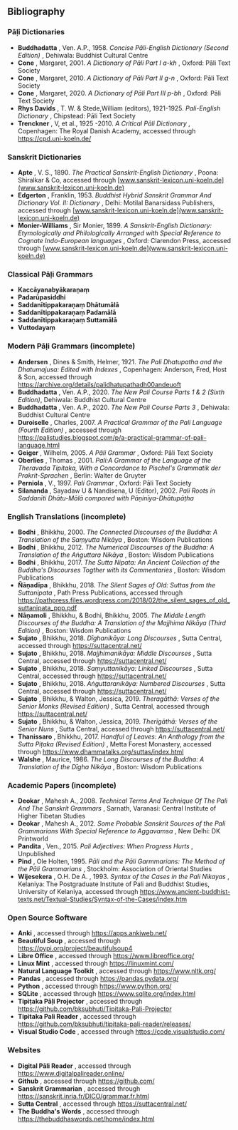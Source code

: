 ## Bibliography

### Pāḷi Dictionaries

  *  **Buddhadatta** , Ven. A.P., 1958. _Concise Pāli-English Dictionary (Second Edition)_ , Dehiwala: Buddhist Cultural Centre
  *  **Cone** , Margaret, 2001. _A Dictionary of Pāli Part I a-kh_ , Oxford: Pāli Text Society
  *  **Cone** , Margaret, 2010. _A Dictionary of Pāli Part II g-n_ , Oxford: Pāli Text Society
  *  **Cone** , Margaret, 2020. _A Dictionary of Pāli Part III p-bh_ , Oxford: Pāli Text Society
  *  **Rhys Davids** , T. W. & Stede,William (editors), 1921-1925. _Pali-English Dictionary_ , Chipstead: Pāli Text Society
  *  **Trenckner** , V, et al., 1925 -2010. _A Critical Pāli Dictionary_ , Copenhagen: The Royal Danish Academy, accessed through <https://cpd.uni-koeln.de/>

### Sanskrit Dictionaries

  *  **Apte** , V. S., 1890. _The Practical Sanskrit-English Dictionary_ , Poona: Shiralkar & Co, accessed through [www.sanskrit-lexicon.uni-koeln.de](www.sanskrit-lexicon.uni-koeln.de)
  *  **Edgerton** , Franklin, 1953. _Buddhist Hybrid Sanskrit Grammar And Dictionary Vol. II: Dictionary_ , Delhi: Motilal Banarsidass Publishers, accessed through [www.sanskrit-lexicon.uni-koeln.de](www.sanskrit-lexicon.uni-koeln.de)
  *  **Monier-Williams** , Sir Monier, 1899. _A Sanskrit-English Dictionary: Etymologically and Philologically Arranged with Special Reference to Cognate Indo-European languages_ , Oxford: Clarendon Press, accessed through [www.sanskrit-lexicon.uni-koeln.de](www.sanskrit-lexicon.uni-koeln.de)

### Classical Pāḷi Grammars

  *  **Kaccāyanabyākaraṇaṃ**
  *  **Padarūpasiddhi**
  *  **Saddanītippakaraṇaṃ Dhātumālā**
  *  **Saddanītippakaraṇaṃ Padamālā**
  *  **Saddanītippakaraṇaṃ Suttamālā**
  *  **Vuttodayaṃ**

### Modern Pāḷi Grammars (incomplete)

  *  **Andersen** , Dines & Smith, Helmer, 1921. _The Pali Dhatupatha and the Dhatumajusa: Edited with Indexes_ , Copenhagen: Anderson, Fred, Host & Son, accessed through <https://archive.org/details/palidhatupathadh00andeuoft>
  * **Buddhadatta** , Ven. A.P., 2020. _The New Pali Course Parts 1 & 2 (Sixth Edition)_, Dehiwala: Buddhist Cultural Centre
  *  **Buddhadatta** , Ven. A.P., 2020. _The New Pali Course Parts 3_ , Dehiwala: Buddhist Cultural Centre
  *  **Duroiselle** , Charles, 2007. _A Practical Grammar of the Pali Language (Fourth Edition)_ , accessed through <https://palistudies.blogspot.com/p/a-practical-grammar-of-pali-language.html>
  * **Geiger** , Wilhelm, 2005. _A Pāli Grammar_ , Oxford: Pāli Text Society
  *  **Oberlies** , Thomas , 2001. _Pali:A Grammar of the Language of the Theravada Tipitaka, With a Concordance to Pischel's Grammatik der Prakrit-Sprachen_ , Berlin: Walter de Gruyter
  *  **Perniola** , V., 1997. _Pali Grammar_ , Oxford: Pāli Text Society
  *  **Silananda** , Sayadaw U & Nandisena, U (Editor), 2002. _Pali Roots in Saddanīti Dhātu-Mālā compared with Pāṇinīya-Dhātupāṭha_

### English Translations (incomplete)

  *  **Bodhi** , Bhikkhu, 2000. _The Connected Discourses of the Buddha: A Translation of the Saṃyutta Nikāya_ , Boston: Wisdom Publications
  *  **Bodhi** , Bhikkhu, 2012. _The Numerical Discourses of the Buddha: A Translation of the Aṅguttara Nikāya_ , Boston: Wisdom Publications
  *  **Bodhi** , Bhikkhu, 2017. _The Sutta Nipata: An Ancient Collection of the Buddha's Discourses Togther with its Commentaries_ , Boston: Wisdom Publications
  *  **Ñāṇadīpa** , Bhikkhu, 2018. _The Silent Sages of Old: Suttas from the Suttanipata_ , Path Press Publications, accessed through <https://pathpress.files.wordpress.com/2018/02/the_silent_sages_of_old_suttanipata_ppp.pdf>
  * **Nāṇamoli** , Bhikkhu, & Bodhi, Bhikkhu, 2005. _The Middle Length Discourses of the Buddha: A Translation of the Majjhima Nikāya (Third Edition)_ , Boston: Wisdom Publications
  *  **Sujato** , Bhikkhu, 2018. _Dīghanikāya: Long Discourses_ , Sutta Central, accessed through <https://suttacentral.net/>
  * **Sujato** , Bhikkhu, 2018. _Majjhimanikāya: Middle Discourses_ , Sutta Central, accessed through <https://suttacentral.net/>
  * **Sujato** , Bhikkhu, 2018. _Saṃyuttanikāya: Linked Discourses_ , Sutta Central, accessed through <https://suttacentral.net/>
  * **Sujato** , Bhikkhu, 2018. _Aṅguttaranikāya: Numbered Discourses_ , Sutta Central, accessed through <https://suttacentral.net/>
  * **Sujato** , Bhikkhu, & Walton, Jessica, 2019. _Theragāthā: Verses of the Senior Monks (Revised Edition)_ , Sutta Central, accessed through <https://suttacentral.net/>
  * **Sujato** , Bhikkhu, & Walton, Jessica, 2019. _Therīgāthā: Verses of the Senior Nuns_ , Sutta Central, accessed through <https://suttacentral.net/>
  * **Thanissaro** , Bhikkhu, 2017. _Handful of Leaves: An Anthology from the Sutta Piṭaka (Revised Edition)_ , Metta Forest Monastery, accessed through <https://www.dhammatalks.org/suttas/index.html>
  * **Walshe** , Maurice, 1986. _The Long Discourses of the Buddha: A Translation of the Dīgha Nikāya_ , Boston: Wisdom Publications

### Academic Papers (incomplete)

  *  **Deokar** , Mahesh A., 2008. _Technical Terms And Technique Of The Pali And The Sanskrit Grammars_ , Sarnath, Varanasi: Central Institute of Higher Tibetan Studies
  *  **Deokar** , Mahesh A., 2012. _Some Probable Sanskrit Sources of the Pali Grammarians With Special Reference to Aggavamsa_ , New Delhi: DK Printworld
  *  **Pandita** , Ven., 2015. _Pali Adjectives: When Progress Hurts_ , Unpublished
  *  **Pind** , Ole Holten, 1995. _Pāli and the Pāli Garmmarians: The Method of the Pāli Grammarians_ , Stockholm: Association of Oriental Studies
  *  **Wijesekera** , O.H. De A. , 1993. _Syntax of the Cases in the Pali Nikayas_ , Kelaniya: The Postgraduate Institute of Pali and Buddhist Studies, University of Kelaniya, accessed through <https://www.ancient-buddhist-texts.net/Textual-Studies/Syntax-of-the-Cases/index.htm>

### Open Source Software

  *  **Anki** , accessed through <https://apps.ankiweb.net/>
  * **Beautiful Soup** , accessed through <https://pypi.org/project/beautifulsoup4>
  * **Libre Office** , accessed through <https://www.libreoffice.org/>
  * **Linux Mint** , accessed through <https://linuxmint.com/>
  * **Natural Language Toolkit** , accessed through <https://www.nltk.org/>
  * **Pandas** , accessed through <https://pandas.pydata.org/>
  * **Python** , accessed through <https://www.python.org/>
  * **SQLite** , accessed through <https://www.sqlite.org/index.html>
  * **Tipiṭaka Pāḷi Projector** , accessed through <https://github.com/bksubhuti/Tipitaka-Pali-Projector>
  * **Tipitaka Pali Reader** , accessed through <https://github.com/bksubhuti/tipitaka-pali-reader/releases/>
  * **Visual Studio Code** , accessed through <https://code.visualstudio.com/>

### Websites

  *  **Digital Pāli Reader** , accessed through <https://www.digitalpalireader.online/>
  * **Github** , accessed through <https://github.com/>
  * **Sanskrit Grammarian** , accessed through <https://sanskrit.inria.fr/DICO/grammar.fr.html>
  * **Sutta Central** , accessed through <https://suttacentral.net/>
  * **The Buddha's Words** , accessed through <https://thebuddhaswords.net/home/index.html>

